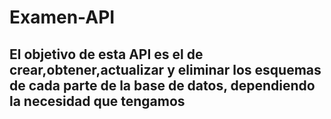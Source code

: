 # Examen-API

## El objetivo de esta API es el de crear,obtener,actualizar y eliminar los esquemas de cada parte de la base de datos, dependiendo la necesidad que tengamos 
